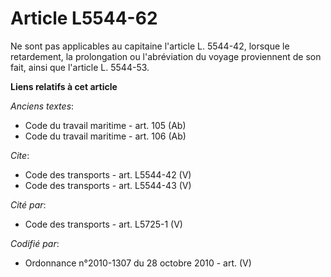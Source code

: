 # Article L5544-62

Ne sont pas applicables au capitaine l'article L. 5544-42, lorsque le retardement, la prolongation ou l'abréviation du voyage
proviennent de son fait, ainsi que l'article L. 5544-53.

**Liens relatifs à cet article**

_Anciens textes_:

  - Code du travail maritime - art. 105 (Ab)
  - Code du travail maritime - art. 106 (Ab)

_Cite_:

  - Code des transports - art. L5544-42 (V)
  - Code des transports - art. L5544-43 (V)

_Cité par_:

  - Code des transports - art. L5725-1 (V)

_Codifié par_:

  - Ordonnance n°2010-1307 du 28 octobre 2010 - art. (V)
